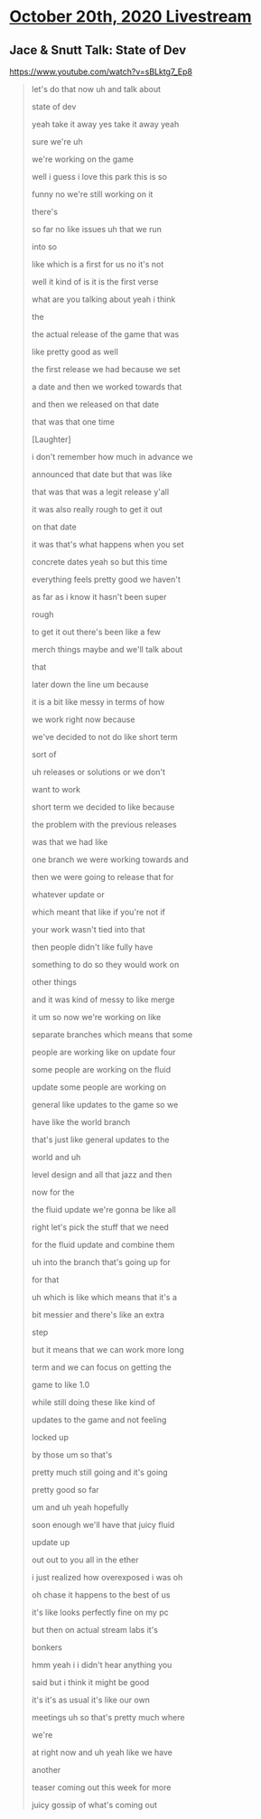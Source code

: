 # [October 20th, 2020 Livestream](../2020-10-20.md)
## Jace & Snutt Talk: State of Dev
https://www.youtube.com/watch?v=sBLktg7_Ep8
> let's do that now uh and talk about
>
> state of dev
>
> yeah take it away yes take it away yeah
>
> sure we're uh
>
> we're working on the game
>
> well i guess i love this park this is so
>
> funny no we're still working on it
>
> there's
>
> so far no like issues uh that we run
>
> into so
>
> like which is a first for us no it's not
>
> well it kind of is it is the first verse
>
> what are you talking about yeah i think
>
> the
>
> the actual release of the game that was
>
> like pretty good as well
>
> the first release we had because we set
>
> a date and then we worked towards that
>
> and then we released on that date
>
> that was that one time
>
> [Laughter]
>
> i don't remember how much in advance we
>
> announced that date but that was like
>
> that was that was a legit release y'all
>
> it was also really rough to get it out
>
> on that date
>
> it was that's what happens when you set
>
> concrete dates yeah so but this time
>
> everything feels pretty good we haven't
>
> as far as i know it hasn't been super
>
> rough
>
> to get it out there's been like a few
>
> merch things maybe and we'll talk about
>
> that
>
> later down the line um because
>
> it is a bit like messy in terms of how
>
> we work right now because
>
> we've decided to not do like short term
>
> sort of
>
> uh releases or solutions or we don't
>
> want to work
>
> short term we decided to like because
>
> the problem with the previous releases
>
> was that we had like
>
> one branch we were working towards and
>
> then we were going to release that for
>
> whatever update or
>
> which meant that like if you're not if
>
> your work wasn't tied into that
>
> then people didn't like fully have
>
> something to do so they would work on
>
> other things
>
> and it was kind of messy to like merge
>
> it um so now we're working on like
>
> separate branches which means that some
>
> people are working like on update four
>
> some people are working on the fluid
>
> update some people are working on
>
> general like updates to the game so we
>
> have like the world branch
>
> that's just like general updates to the
>
> world and uh
>
> level design and all that jazz and then
>
> now for the
>
> the fluid update we're gonna be like all
>
> right let's pick the stuff that we need
>
> for the fluid update and combine them
>
> uh into the branch that's going up for
>
> for that
>
> uh which is like which means that it's a
>
> bit messier and there's like an extra
>
> step
>
> but it means that we can work more long
>
> term and we can focus on getting the
>
> game to like 1.0
>
> while still doing these like kind of
>
> updates to the game and not feeling
>
> locked up
>
> by those um so that's
>
> pretty much still going and it's going
>
> pretty good so far
>
> um and uh yeah hopefully
>
> soon enough we'll have that juicy fluid
>
> update up
>
> out out to you all in the ether
>
> i just realized how overexposed i was oh
>
> oh chase it happens to the best of us
>
> it's like looks perfectly fine on my pc
>
> but then on actual stream labs it's
>
> bonkers
>
> hmm yeah i i didn't hear anything you
>
> said but i think it might be good
>
> it's it's as usual it's like our own
>
> meetings uh so that's pretty much where
>
> we're
>
> at right now and uh yeah like we have
>
> another
>
> teaser coming out this week for more
>
> juicy gossip of what's coming out
>
